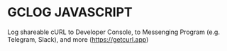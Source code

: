 # GCLOG JAVASCRIPT
Log shareable cURL to Developer Console, to Messenging Program (e.g. Telegram, Slack), and more (https://getcurl.app)
